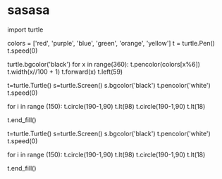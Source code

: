 # sasasa 




import turtle

colors = ['red', 'purple', 'blue', 'green', 'orange', 'yellow']
t = turtle.Pen()
t.speed(0)

turtle.bgcolor('black')
for x in range(360):
	t.pencolor(colors[x%6])
	t.width(x//100 + 1)
	t.forward(x)
	t.left(59)


t=turtle.Turtle()
s=turtle.Screen()
s.bgcolor('black')
t.pencolor('white')
t.speed(0)

for i in range (150):
    t.circle(190-1,90)
    t.lt(98)
    t.circle(190-1,90)
    t.lt(18)

t.end_fill()

t=turtle.Turtle()
s=turtle.Screen()
s.bgcolor('black')
t.pencolor('white')
t.speed(0)

for i in range (150):
    t.circle(190-1,90)
    t.lt(98)
    t.circle(190-1,90)
    t.lt(18)

t.end_fill()
